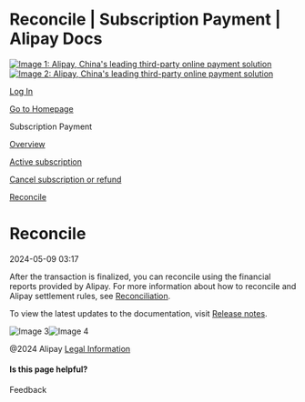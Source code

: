 Reconcile | Subscription Payment | Alipay Docs
===============
                        

[![Image 1: Alipay, China's leading third-party online payment solution](https://ac.alipay.com/storage/2024/3/26/d66c43c0-440d-4c97-9976-f2028a2c8c5e.svg)![Image 2: Alipay, China's leading third-party online payment solution](https://ac.alipay.com/storage/2024/3/26/a48bd336-aea0-4f16-bf83-616eacbb4434.svg)](/docs/)

[Log In](https://global.alipay.com/ilogin/account_login.htm?goto=https%3A%2F%2Fglobal.alipay.com%2Fdocs%2Fac%2Fsubscriptionpay_en%2Freconcile)

[Go to Homepage](../../)

Subscription Payment

[Overview](/docs/ac/subscriptionpay_en/overview)

[Active subscription](/docs/ac/subscriptionpay_en/activation?pageVersion=9)

[Cancel subscription or refund](/docs/ac/subscriptionpay_en/cancel_refund)

[Reconcile](/docs/ac/subscriptionpay_en/reconcile)

Reconcile
=========

2024-05-09 03:17

After the transaction is finalized, you can reconcile using the financial reports provided by Alipay. For more information about how to reconcile and Alipay settlement rules, see [Reconciliation](https://global.alipay.com/docs/ac/reconcile).

To view the latest updates to the documentation, visit [Release notes](https://global.alipay.com/docs/releasenotes).

![Image 3](https://ac.alipay.com/storage/2021/5/20/19b2c126-9442-4f16-8f20-e539b1db482a.png)![Image 4](https://ac.alipay.com/storage/2021/5/20/e9f3f154-dbf0-455f-89f0-b3d4e0c14481.png)

@2024 Alipay [Legal Information](https://global.alipay.com/docs/ac/platform/membership)

#### Is this page helpful?

      

Feedback